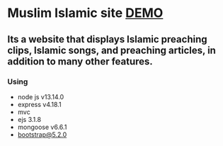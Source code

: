 #  Muslim Islamic site  [DEMO](https://spectrum-courageous-bunny.glitch.me/)

## Its a website that displays Islamic preaching clips, Islamic songs, and preaching articles, in addition to many other features.

### Using

 - node js v13.14.0
 - express v4.18.1
 - mvc
 - ejs 3.1.8
 - mongoose v6.6.1
 - bootstrap@5.2.0


